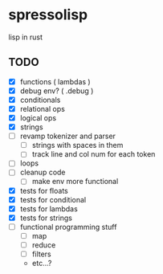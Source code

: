 # spressolisp
lisp in rust


## TODO
- [x] functions ( lambdas )
- [x] debug env? ( .debug )
- [X] conditionals
- [x] relational ops
- [x] logical ops
- [x] strings
- [ ] revamp tokenizer and parser
    - [ ] strings with spaces in them
    - [ ] track line and col num for each token
- [ ] loops
- [ ] cleanup code
  - [ ] make env more functional
- [x] tests for floats
- [x] tests for conditional
- [x] tests for lambdas
- [x] tests for strings
- [ ] functional programming stuff
  - [ ] map
  - [ ] reduce
  - [ ] filters
  - etc...?
